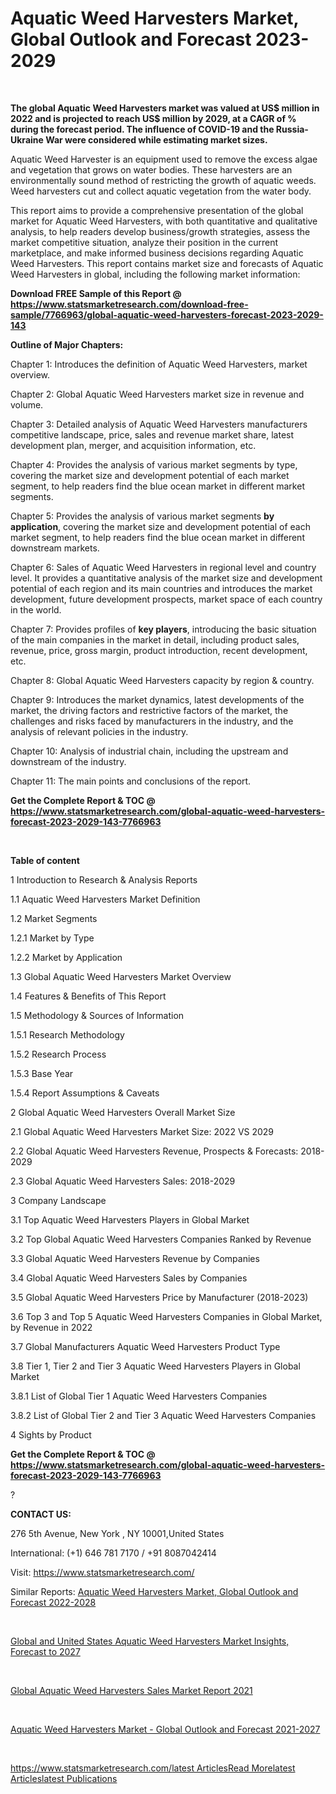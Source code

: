 <h1>Aquatic Weed Harvesters Market, Global Outlook and Forecast 2023-2029</h1><br/><p><strong>The global Aquatic Weed Harvesters market was valued at US$ million in 2022 and is projected to reach US$ million by 2029, at a <strong>CAGR</strong> of % during the forecast period. The influence of COVID-19 and the Russia-Ukraine War were considered while estimating market sizes.</strong></p>
 
 
 
 <p>Aquatic Weed Harvester is an equipment used to remove the excess algae and vegetation that grows on water bodies. These harvesters are an environmentally sound method of restricting the growth of aquatic weeds. Weed harvesters cut and collect aquatic vegetation from the water body.</p>
 
 
 
 <p>This report aims to provide a comprehensive presentation of the global market for Aquatic Weed Harvesters, with both quantitative and qualitative analysis, to help readers develop business/growth strategies, assess the market competitive situation, analyze their position in the current marketplace, and make informed business decisions regarding Aquatic Weed Harvesters. This report contains market size and forecasts of Aquatic Weed Harvesters in global, including the following market information:</p>
 
 
 
 <p><strong>Download FREE Sample of this Report @ <a href="https://www.statsmarketresearch.com/download-free-sample/7766963/global-aquatic-weed-harvesters-forecast-2023-2029-143">https://www.statsmarketresearch.com/download-free-sample/7766963/global-aquatic-weed-harvesters-forecast-2023-2029-143</a></strong></p>
 
 
 
 <p><strong>Outline of Major Chapters:</strong></p>
 
 
 
 <p>Chapter 1: Introduces the definition of Aquatic Weed Harvesters, market overview.</p>
 
 
 
 <p>Chapter 2: Global Aquatic Weed Harvesters market size in revenue and volume.</p>
 
 
 
 <p>Chapter 3: Detailed analysis of Aquatic Weed Harvesters manufacturers competitive landscape, price, sales and revenue market share, latest development plan, merger, and acquisition information, etc.</p>
 
 
 
 <p>Chapter 4: Provides the analysis of various market segments by type, covering the market size and development potential of each market segment, to help readers find the blue ocean market in different market segments.</p>
 
 
 
 <p>Chapter 5: Provides the analysis of various market segments <strong>by application</strong>, covering the market size and development potential of each market segment, to help readers find the blue ocean market in different downstream markets.</p>
 
 
 
 <p>Chapter 6: Sales of Aquatic Weed Harvesters in regional level and country level. It provides a quantitative analysis of the market size and development potential of each region and its main countries and introduces the market development, future development prospects, market space of each country in the world.</p>
 
 
 
 <p>Chapter 7: Provides profiles of <strong>key players</strong>, introducing the basic situation of the main companies in the market in detail, including product sales, revenue, price, gross margin, product introduction, recent development, etc.</p>
 
 
 
 <p>Chapter 8: Global Aquatic Weed Harvesters capacity by region & country.</p>
 
 
 
 <p>Chapter 9: Introduces the market dynamics, latest developments of the market, the driving factors and restrictive factors of the market, the challenges and risks faced by manufacturers in the industry, and the analysis of relevant policies in the industry.</p>
 
 
 
 <p>Chapter 10: Analysis of industrial chain, including the upstream and downstream of the industry.</p>
 
 
 
 <p>Chapter 11: The main points and conclusions of the report.</p>
 
 
 
 <div><b>Get the Complete Report & TOC @ <a href="https://www.statsmarketresearch.com/global-aquatic-weed-harvesters-forecast-2023-2029-143-7766963">https://www.statsmarketresearch.com/global-aquatic-weed-harvesters-forecast-2023-2029-143-7766963</a></b></div>
 
 
 
 <p><br />
 
 <b>Table of content</b></p>
 
 
 
 <p>1 Introduction to Research & Analysis Reports<br />
 
 1.1 Aquatic Weed Harvesters Market Definition<br />
 
 1.2 Market Segments<br />
 
 1.2.1 Market by Type<br />
 
 1.2.2 Market by Application<br />
 
 1.3 Global Aquatic Weed Harvesters Market Overview<br />
 
 1.4 Features & Benefits of This Report<br />
 
 1.5 Methodology & Sources of Information<br />
 
 1.5.1 Research Methodology<br />
 
 1.5.2 Research Process<br />
 
 1.5.3 Base Year<br />
 
 1.5.4 Report Assumptions & Caveats<br />
 
 2 Global Aquatic Weed Harvesters Overall Market Size<br />
 
 2.1 Global Aquatic Weed Harvesters Market Size: 2022 VS 2029<br />
 
 2.2 Global Aquatic Weed Harvesters Revenue, Prospects & Forecasts: 2018-2029<br />
 
 2.3 Global Aquatic Weed Harvesters Sales: 2018-2029<br />
 
 3 Company Landscape<br />
 
 3.1 Top Aquatic Weed Harvesters Players in Global Market<br />
 
 3.2 Top Global Aquatic Weed Harvesters Companies Ranked by Revenue<br />
 
 3.3 Global Aquatic Weed Harvesters Revenue by Companies<br />
 
 3.4 Global Aquatic Weed Harvesters Sales by Companies<br />
 
 3.5 Global Aquatic Weed Harvesters Price by Manufacturer (2018-2023)<br />
 
 3.6 Top 3 and Top 5 Aquatic Weed Harvesters Companies in Global Market, by Revenue in 2022<br />
 
 3.7 Global Manufacturers Aquatic Weed Harvesters Product Type<br />
 
 3.8 Tier 1, Tier 2 and Tier 3 Aquatic Weed Harvesters Players in Global Market<br />
 
 3.8.1 List of Global Tier 1 Aquatic Weed Harvesters Companies<br />
 
 3.8.2 List of Global Tier 2 and Tier 3 Aquatic Weed Harvesters Companies<br />
 
 4 Sights by Product</p>
 
 
 
 <div><b>Get the Complete Report & TOC @ <a href="https://www.statsmarketresearch.com/global-aquatic-weed-harvesters-forecast-2023-2029-143-7766963">https://www.statsmarketresearch.com/global-aquatic-weed-harvesters-forecast-2023-2029-143-7766963</a></b></div>
 
 
 
 <p>? </p>
 
 
 
 <p><b>CONTACT US:</b><br />
 
 276 5th Avenue, New York , NY 10001,United States<br />
 
 International: (+1) 646 781 7170 / +91 8087042414<br />
 
 Visit: <a href="https://www.statsmarketresearch.com/">https://www.statsmarketresearch.com/</a><br />
 
 Similar Reports: <a href="https://www.statsmarketresearch.com/global-aquatic-weed-harvesters-forecast-2023-2029-143-7766963">Aquatic Weed Harvesters Market, Global Outlook and Forecast 2022-2028</a><br />
 
 <br />
 
 <a href="https://www.statsmarketresearch.com/global-aquatic-weed-harvesters-forecast-2023-2029-143-7766963">Global and United States Aquatic Weed Harvesters Market Insights, Forecast to 2027</a><br />
 
 <br />
 
 <a href="https://www.statsmarketresearch.com/global-aquatic-weed-harvesters-forecast-2023-2029-143-7766963">Global Aquatic Weed Harvesters Sales Market Report 2021</a><br />
 
 <br />
 
 <a href="https://www.statsmarketresearch.com/global-aquatic-weed-harvesters-forecast-2023-2029-143-7766963">Aquatic Weed Harvesters Market - Global Outlook and Forecast 2021-2027</a><br />
 
 <br />
 
 <a href="https://gyeongbokgung.com">https://www.statsmarketresearch.com/</a><a href="https://hallyeomaritime.com">latest Articles</a><a href="https://jingwansa.com">Read More</a><a href="https://nguoiviet.jp/">latest Articles</a><a href="https://www.intelmarketresearch.com/">latest Publications</a></p>